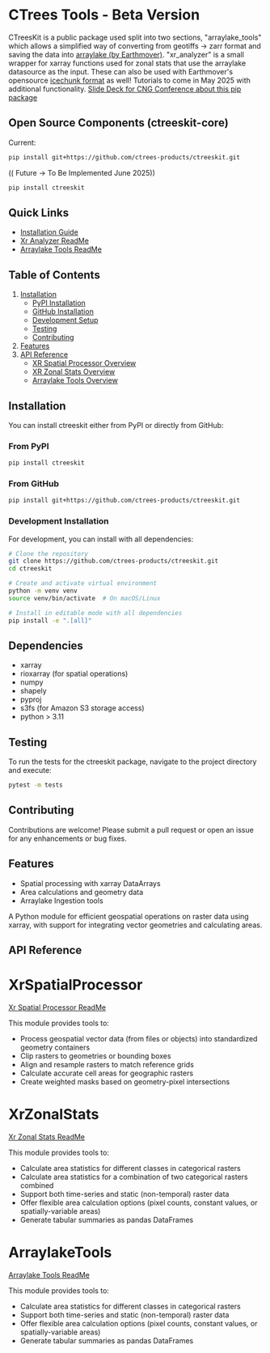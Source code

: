 # CTrees Tools - Beta Version
CTreesKit is a public package used split into two sections, "arraylake_tools" which allows a simplified way of converting from geotiffs -> zarr format and saving the data into [arraylake (by Earthmover)](https://docs.earthmover.io/concepts/overview). "xr_analyzer" is a small wrapper for xarray functions used for zonal stats that use the arraylake datasource as the input. These can also be used with Earthmover's opensource [icechunk format](https://icechunk.io/en/latest/overview/) as well! 
Tutorials to come in May 2025 with additional functionality. 
[Slide Deck for CNG Conference about this pip package](https://drive.google.com/file/d/10UO7PcYldF-FdihrmBiYmjsGXC1EHRHm/view?usp=sharing) 

## Open Source Components (ctreeskit-core)
Current:
```bash
pip install git+https://github.com/ctrees-products/ctreeskit.git
```

(( Future -> To Be Implemented June 2025))
```bash
pip install ctreeskit
```

## Quick Links
- [Installation Guide](#installation)
- [Xr Analyzer ReadMe](./docs/xr_analyzer.md)
- [Arraylake Tools ReadMe](./docs/arraylake_tools.md)

## Table of Contents
1. [Installation](#installation)
   - [PyPI Installation](#from-pypi)
   - [GitHub Installation](#from-github)
   - [Development Setup](#development-installation)
   - [Testing](#testing)
   - [Contributing](#contributing)
2. [Features](#features)
3. [API Reference](#api-reference)
    - [XR Spatial Processor Overview](#xrspatialprocessor)
    - [XR Zonal Stats Overview](#xrzonalstats)
    - [Arraylake Tools Overview](#arraylaketools)

## Installation

You can install ctreeskit either from PyPI or directly from GitHub:

### From PyPI
```bash
pip install ctreeskit
```

### From GitHub
```bash
pip install git+https://github.com/ctrees-products/ctreeskit.git
```

### Development Installation
For development, you can install with all dependencies:
```bash
# Clone the repository
git clone https://github.com/ctrees-products/ctreeskit.git
cd ctreeskit

# Create and activate virtual environment
python -m venv venv
source venv/bin/activate  # On macOS/Linux

# Install in editable mode with all dependencies
pip install -e ".[all]"
```

## Dependencies

- xarray
- rioxarray (for spatial operations)
- numpy
- shapely
- pyproj
- s3fs (for Amazon S3 storage access)
- python > 3.11

## Testing

To run the tests for the ctreeskit package, navigate to the project directory and execute:

```bash
pytest -m tests
```

## Contributing

Contributions are welcome! Please submit a pull request or open an issue for any enhancements or bug fixes.

## Features

- Spatial processing with xarray DataArrays
- Area calculations and geometry data
- Arraylake Ingestion tools 

A Python module for efficient geospatial operations on raster data using xarray, with support for integrating vector geometries and calculating areas.

## API Reference

# XrSpatialProcessor
[Xr Spatial Processor ReadMe](./docs/xr_analyzer.md#xr_spatial_processor_module)

This module provides tools to:

- Process geospatial vector data (from files or objects) into standardized geometry containers
- Clip rasters to geometries or bounding boxes
- Align and resample rasters to match reference grids
- Calculate accurate cell areas for geographic rasters
- Create weighted masks based on geometry-pixel intersections

# XrZonalStats
[Xr Zonal Stats ReadMe](./docs/xr_analyzer.md#xr_zonal_stats_module)

This module provides tools to:

- Calculate area statistics for different classes in categorical rasters
- Calculate area statistics for a combination of two categorical rasters combined
- Support both time-series and static (non-temporal) raster data
- Offer flexible area calculation options (pixel counts, constant values, or spatially-variable areas)
- Generate tabular summaries as pandas DataFrames

# ArraylakeTools
[Arraylake Tools ReadMe](./docs/arraylake_tools.md)

This module provides tools to:

- Calculate area statistics for different classes in categorical rasters
- Support both time-series and static (non-temporal) raster data
- Offer flexible area calculation options (pixel counts, constant values, or spatially-variable areas)
- Generate tabular summaries as pandas DataFrames
